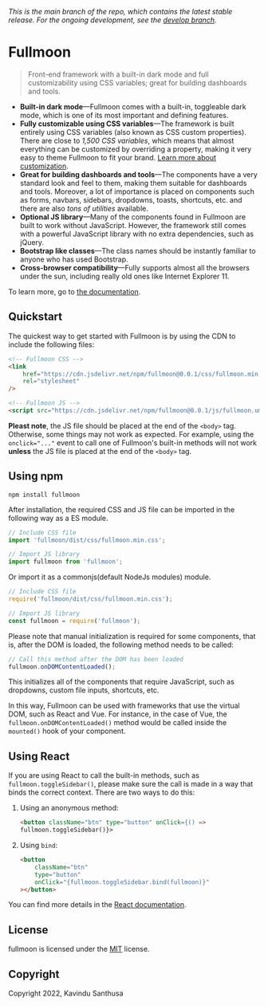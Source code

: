 _This is the main branch of the repo, which contains the latest stable release. For the ongoing development, see the [develop branch](https://github.com/ksenginew/fullmoon/tree/develop)._

# Fullmoon

> Front-end framework with a built-in dark mode and full customizability using CSS variables; great for building dashboards and tools.

-   **Built-in dark mode**—Fullmoon comes with a built-in, toggleable dark mode, which is one of its most important and defining features.
-   **Fully customizable using CSS variables**—The framework is built entirely using CSS variables (also known as CSS custom properties). There are close to _1,500 CSS variables_, which means that almost everything can be customized by overriding a property, making it very easy to theme Fullmoon to fit your brand. [Learn more about customization](https://www.gethalfmoon.com/docs/customize/).
-   **Great for building dashboards and tools**—The components have a very standard look and feel to them, making them suitable for dashboards and tools. Moreover, a lot of importance is placed on components such as forms, navbars, sidebars, dropdowns, toasts, shortcuts, etc. and there are also _tons of utilities_ available.
-   **Optional JS library**—Many of the components found in Fullmoon are built to work without JavaScript. However, the framework still comes with a powerful JavaScript library with no extra dependencies, such as jQuery.
-   **Bootstrap like classes**—The class names should be instantly familiar to anyone who has used Bootstrap.
-   **Cross-browser compatibility**—Fully supports almost all the browsers under the sun, including really old ones like Internet Explorer 11.

To learn more, go to [the documentation](https://www.gethalfmoon.com/docs/introduction/).

## Quickstart

The quickest way to get started with Fullmoon is by using the CDN to include the following files:

```html
<!-- Fullmoon CSS -->
<link
    href="https://cdn.jsdelivr.net/npm/fullmoon@0.0.1/css/fullmoon.min.css"
    rel="stylesheet"
/>

<!-- Fullmoon JS -->
<script src="https://cdn.jsdelivr.net/npm/fullmoon@0.0.1/js/fullmoon.umd.js"></script>
```

**Pleast note**, the JS file should be placed at the end of the `<body>` tag. Otherwise, some things may not work as expected. For example, using the `onclick="..."` event to call one of Fullmoon's built-in methods will not work **unless** the JS file is placed at the end of the `<body>` tag.

## Using npm

```
npm install fullmoon
```

After installation, the required CSS and JS file can be imported in the following way as a ES module.

```javascript
// Include CSS file
import 'fullmoon/dist/css/fullmoon.min.css';

// Import JS library
import fullmoon from 'fullmoon';
```

Or import it as a commonjs(default NodeJs modules) module.

```javascript
// Include CSS file
require('fullmoon/dist/css/fullmoon.min.css');

// Import JS library
const fullmoon = require('fullmoon');
```

Please note that manual initialization is required for some components, that is, after the DOM is loaded, the following method needs to be called:

```javascript
// Call this method after the DOM has been loaded
fullmoon.onDOMContentLoaded();
```

This initializes all of the components that require JavaScript, such as dropdowns, custom file inputs, shortcuts, etc.

In this way, Fullmoon can be used with frameworks that use the virtual DOM, such as React and Vue. For instance, in the case of Vue, the `fullmoon.onDOMContentLoaded()` method would be called inside the `mounted()` hook of your component.

## Using React

If you are using React to call the built-in methods, such as `fullmoon.toggleSidebar()`, please make sure the call is made in a way that binds the correct context. There are two ways to do this:

1.  Using an anonymous method:

    ```html
    <button className="btn" type="button" onClick={() =>
    fullmoon.toggleSidebar()}>
    ```

2.  Using `bind`:

    ```html
    <button
        className="btn"
        type="button"
        onClick="{fullmoon.toggleSidebar.bind(fullmoon)}"
    ></button>
    ```

You can find more details in the [React documentation](https://reactjs.org/docs/faq-functions.html#why-is-binding-necessary-at-all).

## License

fullmoon is licensed under the [MIT](https://github.com/ksenginew/fullmoon/license) license.

## Copyright

Copyright 2022, Kavindu Santhusa
